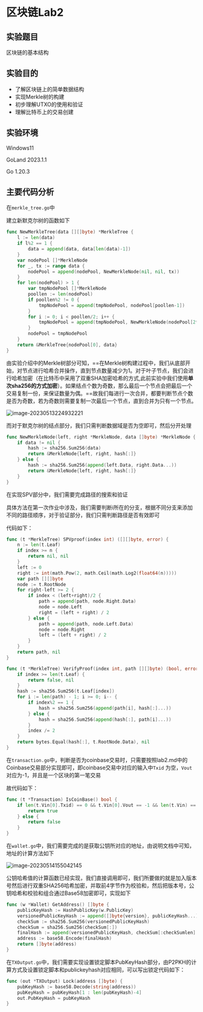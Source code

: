 # 区块链Lab2

## 实验题目

区块链的基本结构

## 实验目的

- 了解区块链上的简单数据结构
- 实现Merkle树的构建
- 初步理解UTXO的使用和验证
- 理解比特币上的交易创建

## 实验环境

Windows11

GoLand 2023.1.1

Go 1.20.3

## 主要代码分析

在`merkle_tree.go`中

建立新默克尔树的函数如下

```go
func NewMerkleTree(data [][]byte) *MerkleTree {
	l := len(data)
	if l%2 == 1 {
		data = append(data, data[len(data)-1])
	}
	var nodePool []*MerkleNode
	for _, tx := range data {
		nodePool = append(nodePool, NewMerkleNode(nil, nil, tx))
	}
	for len(nodePool) > 1 {
		var tmpNodePool []*MerkleNode
		poollen := len(nodePool)
		if poollen%2 != 0 {
			tmpNodePool = append(tmpNodePool, nodePool[poollen-1])
		}
		for i := 0; i < poollen/2; i++ {
			tmpNodePool = append(tmpNodePool, NewMerkleNode(nodePool[2*i], nodePool[2*i+1], nil))
		}
		nodePool = tmpNodePool
	}
	return &MerkleTree{nodePool[0], data}
}
```

由实验介绍中的Merkle树部分可知，==在Merkle树构建过程中，我们从底部开始，对节点进行哈希合并操作，直到节点数量减少为1。对于叶子节点，我们会进行哈希加密（在比特币中采用了双重SHA加密哈希的方式,此前实验中我们使用**单次sha256的方式加密**）。如果结点个数为奇数，那么最后一个节点会把最后一个交易复制一份，来保证数量为偶。==故我们每进行一次合并，都要判断节点个数是否为奇数，若为奇数则需要复制一次最后一个节点，直到合并为只有一个节点。

![image-20230513224932221](https://s2.loli.net/2023/05/13/iDcwpk5s4VYGjRr.png)

而对于默克尔树的结点部分，我们只需判断数据域是否为空即可，然后分开处理

```go
func NewMerkleNode(left, right *MerkleNode, data []byte) *MerkleNode {
	if data != nil {
		hash := sha256.Sum256(data)
		return &MerkleNode{left, right, hash[:]}
	} else {
		hash := sha256.Sum256(append(left.Data, right.Data...))
		return &MerkleNode{left, right, hash[:]}
	}
}
```

在实现SPV部分中，我们需要完成路径的搜索和验证

具体方法在第一次作业中涉及，我们需要判断i所在的分支，根据不同分支来添加不同的路径顺序，对于验证部分，我们只需判断路径是否有效即可

代码如下：

```go
func (t *MerkleTree) SPVproof(index int) ([][]byte, error) {
	n := len(t.Leaf)
	if index >= n {
		return nil, nil
	}
	left := 0
	right := int(math.Pow(2, math.Ceil(math.Log2(float64(n)))))
	var path [][]byte
	node := t.RootNode
	for right-left >= 2 {
		if index < (left+right)/2 {
			path = append(path, node.Right.Data)
			node = node.Left
			right = (left + right) / 2
		} else {
			path = append(path, node.Left.Data)
			node = node.Right
			left = (left + right) / 2
		}
	}
	return path, nil
}

func (t *MerkleTree) VerifyProof(index int, path [][]byte) (bool, error) {
	if index >= len(t.Leaf) {
		return false, nil
	}
	hash := sha256.Sum256(t.Leaf[index])
	for i := len(path) - 1; i >= 0; i-- {
		if index%2 == 1 {
			hash = sha256.Sum256(append(path[i], hash[:]...))
		} else {
			hash = sha256.Sum256(append(hash[:], path[i]...))
		}
		index /= 2
	}
	return bytes.Equal(hash[:], t.RootNode.Data), nil
}
```



在`transaction.go`中，判断是否为coinbase交易时，只需要按照lab2.md中的Coinbase交易部分实现即可，即coinbase交易中对应的输入中`Txid` 为空，`Vout`对应为-1，并且是一个区块的第一笔交易

故代码如下：

```go
func (t *Transaction) IsCoinBase() bool {
	if len(t.Vin[0].Txid) == 0 && t.Vin[0].Vout == -1 && len(t.Vin) == 1 {
		return true
	} else {
		return false
	}
}
```

在`wallet.go`中，我们需要完成的是获取公钥所对应的地址，由说明文档中可知，地址的计算方法如下

![image-20230514155042145](https://s2.loli.net/2023/05/14/7fCFWkZ2h6xLN5t.png)

公钥哈希值的计算函数已经实现，我们直接调用即可，我们所要做的就是加入版本号然后进行双重SHA256哈希加密，并取前4字节作为校验和，然后把版本号，公钥哈希和校验和组合通过Base58加密即可，实现如下

```go
func (w *Wallet) GetAddress() []byte {
	publicKeyHash := HashPublicKey(w.PublicKey)
	versionedPublicKeyHash := append([]byte{version}, publicKeyHash...)
	checkSum := sha256.Sum256(versionedPublicKeyHash)
	checkSum = sha256.Sum256(checkSum[:])
	finalHash := append(versionedPublicKeyHash, checkSum[:checkSumlen]...)
	address := base58.Encode(finalHash)
	return []byte(address)
}
```

在`TXOutput.go`中，我们需要实现设置锁定脚本PubKeyHash部分，由P2PKH的计算方式及设置锁定脚本和publickeyhash对应相同，可以写出锁定代码如下：

```go
func (out *TXOutput) Lock(address []byte) {
	pubKeyHash := base58.Decode(string(address))
	pubKeyHash = pubKeyHash[1 : len(pubKeyHash)-4]
	out.PubKeyHash = pubKeyHash
}
```

